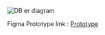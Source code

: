 
![DB er diagram](https://github.com/user-attachments/assets/11681f97-96e7-4f6b-aa52-f0ddb9907465)

Figma Prototype link : <a href="https://www.figma.com/proto/X4BZTASVykPbO7Bznw2mtS/Online-Player-auction?node-id=1-1016&starting-point-node-id=1%3A1016&scaling=contain&content-scaling=fixed"> Prototype </a>
